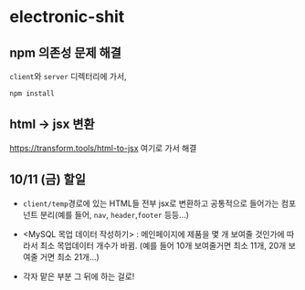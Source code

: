 # electronic-shit

## npm 의존성 문제 해결

`client`와 `server` 디렉터리에 가서,
```bash
npm install
```

## html -> jsx 변환

https://transform.tools/html-to-jsx
여기로 가서 해결

## 10/11 (금) 할일
* `client/temp`경로에 있는 HTML들 전부 jsx로 변환하고 공통적으로 들어가는 컴포넌트 분리(예를 들어, `nav`, `header`,`footer` 등등...)

* <MySQL 목업 데이터 작성하기>
: 메인페이지에 제품을 몇 개 보여줄 것인가에 따라서 최소 목업데이터 개수가 바뀜. (예를 들어 10개 보여줄거면 최소 11개, 20개 보여줄 거면 최소 21개...)

* 각자 맡은 부분 그 뒤에 하는 걸로!

